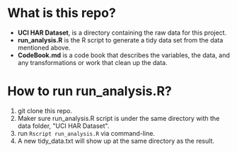 # What is this repo? 
- **UCI HAR Dataset**, is a directory containing the raw data for this project.
- **run_analysis.R** is the R script to generate a tidy data set from the data mentioned above. 
- **CodeBook.md** is a code book that describes the variables, the data, and any transformations or
work that clean up the data. 

# How to run run_analysis.R? 
1. git clone this repo. 
2. Maker sure run_analysis.R script is under the same directory with the data folder, "UCI HAR Dataset". 
3. run `Rscript run_analysis.R` via command-line. 
4. A new tidy_data.txt will show up at the same directory as the result.
